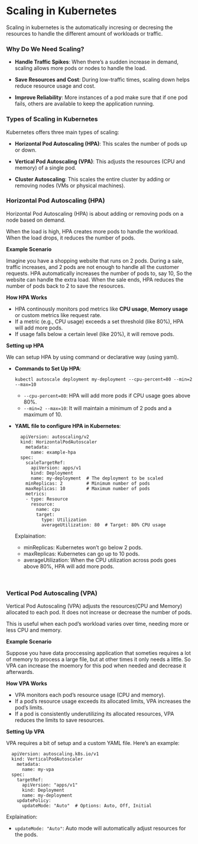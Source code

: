 # Scaling in Kubernetes

Scaling in kubernetes is the automatically incresing or decresing the resources to handle the different amount of workloads or traffic.

### Why Do We Need Scaling?

- **Handle Traffic Spikes**: When there’s a sudden increase in demand, scaling allows more pods or nodes to handle the load.

- **Save Resources and Cost**: During low-traffic times, scaling down helps reduce resource usage and cost.

- **Improve Reliability**: More instances of a pod make sure that if one pod fails, others are available to keep the application running.


### Types of Scaling in Kubernetes

Kubernetes offers three main types of scaling:

  - **Horizontal Pod Autoscaling (HPA)**: This scales the number of pods up or down.

  - **Vertical Pod Autoscaling (VPA)**: This adjusts the resources (CPU and memory) of a single pod.

  - **Cluster Autoscaling**: This scales the entire cluster by adding or removing nodes (VMs or physical machines).


### Horizontal Pod Autoscaling (HPA)

Horizontal Pod Autoscaling (HPA) is about adding or removing pods on a node based on demand.

When the load is high, HPA creates more pods to handle the workload. When the load drops, it reduces the number of pods. 

**Example Scenario**

  Imagine you have a shopping website that runs on 2 pods. During a sale, traffic increases, and 2 pods are not enough to handle all the customer requests. HPA automatically increases the number of pods to, say 10, So the website can handle the extra load. When the sale ends, HPA reduces the number of pods back to 2 to save the resources.

**How HPA Works**

  - HPA continously monitors pod metrics like **CPU usage**, **Memory usage** or custom metrics like request rate.
  - If a metric (e.g., CPU usage) exceeds a set threshold (like 80%), HPA will add more pods.
  - If usage falls below a certain level (like 20%), it will remove pods.

**Setting up HPA**

We can setup HPA by using command or declarative way (using yaml).

  - **Commands to Set Up HPA**:

    ```kubectl autoscale deployment my-deployment --cpu-percent=80 --min=2 --max=10```

    - ```--cpu-percent=80```: HPA will add more pods if CPU usage goes above 80%.
    - ```--min=2 --max=10```: It will maintain a minimum of 2 pods and a maximum of 10.

  - **YAML file to configure HPA in Kubernetes**:

    ```
      apiVersion: autoscaling/v2
      kind: HorizontalPodAutoscaler
        metadata:
          name: example-hpa
      spec:
        scaleTargetRef:
          apiVersion: apps/v1
          kind: Deployment
          name: my-deployment  # The deployment to be scaled
        minReplicas: 2         # Minimum number of pods
        maxReplicas: 10        # Maximum number of pods
        metrics:
        - type: Resource
          resource:
            name: cpu
            target:
              type: Utilization
              averageUtilization: 80  # Target: 80% CPU usage
    ```

    Explaination:

      - minReplicas: Kubernetes won’t go below 2 pods.
      - maxReplicas: Kubernetes can go up to 10 pods.
      - averageUtilization: When the CPU utilization across pods goes above 80%, HPA will add more pods.

<br>

### Vertical Pod Autoscaling (VPA)

Vertical Pod Autoscaling (VPA) adjusts the resources(CPU and Memory) allocated to each pod. It does not increase or decrease the number of pods. 

This is useful when each pod’s workload varies over time, needing more or less CPU and memory.

**Example Scenario**

Suppose you have data proccessing application that someties requires a lot of memory to process a large file, but at other times it only needs a little. So VPA can increase the moemory for this pod when needed and decrease it afterwards.

**How VPA Works**

  - VPA monitors each pod’s resource usage (CPU and memory).
  - If a pod’s resource usage exceeds its allocated limits, VPA increases the pod’s limits.
  - If a pod is consistently underutilizing its allocated resources, VPA reduces the limits to save resources.

**Setting Up VPA**

VPA requires a bit of setup and a custom YAML file. Here’s an example:

```
  apiVersion: autoscaling.k8s.io/v1
  kind: VerticalPodAutoscaler
    metadata:
      name: my-vpa
  spec:
    targetRef:
      apiVersion: "apps/v1"
      kind: Deployment
      name: my-deployment
    updatePolicy:
      updateMode: "Auto"  # Options: Auto, Off, Initial
```

Explaination:
- ```updateMode: "Auto"```: Auto mode will automatically adjust resources for the pods.
      
